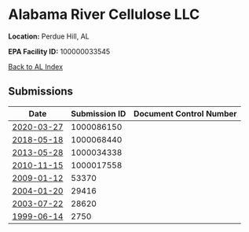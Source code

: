 # Alabama River Cellulose LLC

**Location:** Perdue Hill, AL

**EPA Facility ID:** 100000033545

[Back to AL Index](../../index.md)

## Submissions

| Date | Submission ID | Document Control Number |
|------|--------------|-------------------------|
| [2020-03-27](submissions/1000086150.md) | 1000086150 |  |
| [2018-05-18](submissions/1000068440.md) | 1000068440 |  |
| [2013-05-28](submissions/1000034338.md) | 1000034338 |  |
| [2010-11-15](submissions/1000017558.md) | 1000017558 |  |
| [2009-01-12](submissions/53370.md) | 53370 |  |
| [2004-01-20](submissions/29416.md) | 29416 |  |
| [2003-07-22](submissions/28620.md) | 28620 |  |
| [1999-06-14](submissions/2750.md) | 2750 |  |
